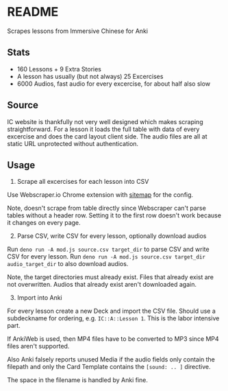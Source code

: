 # README

Scrapes lessons from Immersive Chinese for Anki



## Stats

- 160 Lessons + 9 Extra Stories
- A lesson has usually (but not always) 25 Excercises
- 6000 Audios, fast audio for every excercise, for about half also slow



## Source

IC website is thankfully not very well designed which makes scraping straightforward. For a lesson it loads the full table with data of every excercise and does the card layout client side. The audio files are all at static URL unprotected without authentication.



## Usage

1. Scrape all excercises for each lesson into CSV

Use Webscraper.io Chrome extension with [sitemap](sitemap.txt) for the config.

Note, doesn't scrape from table directly since Webscraper can't parse tables without a header row. Setting it to the first row doesn't work because it changes on every page.

2. Parse CSV, write CSV for every lesson, optionally download audios

Run `deno run -A mod.js source.csv target_dir` to parse CSV and write CSV for every lesson.
Run `deno run -A mod.js source.csv target_dir audio_target_dir` to also download audios.

Note, the target directories must already exist. Files that already exist are not overwritten. Audios that already exist aren't downloaded again.

3. Import into Anki

For every lesson create a new Deck and import the CSV file. Should use a subdeckname for ordering, e.g. `IC::A::Lesson 1`. This is the labor intensive part.

If AnkiWeb is used, then MP4 files have to be converted to MP3 since MP4 files aren't supported.

Also Anki falsely reports unused Media if the audio fields only contain the filepath and only the Card Template contains the `[sound: .. ]` directive.

The space in the filename is handled by Anki fine.
